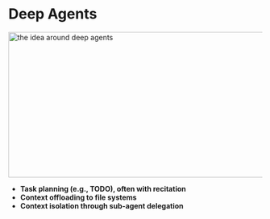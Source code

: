 # Deep Agents
<img width="720" height="289" alt="the idea around deep agents" src="https://github.com/user-attachments/assets/90e5a7a3-7e88-4cbe-98f6-5b2581c94036" />

* **Task planning (e.g., TODO), often with recitation**
* **Context offloading to file systems**
* **Context isolation through sub-agent delegation**
